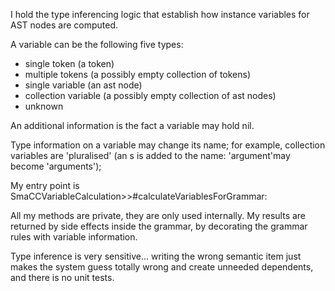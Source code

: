I hold the type inferencing logic that establish how instance variables for AST nodes are computed.

A variable can be the following five types:
- single token (a token)
- multiple tokens (a possibly empty collection of tokens)
- single variable (an ast node)
- collection variable (a possibly empty collection of ast nodes)
- unknown

An additional information is the fact a variable may hold nil.

Type information on a variable may change its name; for example, collection variables are 'pluralised' (an s is added to the name: 'argument'may become 'arguments');

My entry point is SmaCCVariableCalculation>>#calculateVariablesForGrammar:

All my methods are private, they are only used internally. My results are returned by side effects inside the grammar, by decorating the grammar rules with variable information.

Type inference is very sensitive... writing the wrong semantic item just makes the system guess totally wrong and create unneeded dependents, and there is no unit tests.